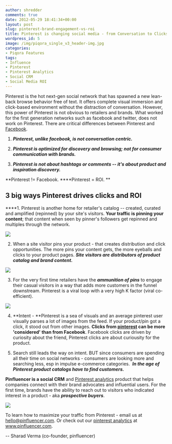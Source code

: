 ```yaml
---
author: shredder
comments: true
date: 2012-05-29 18:41:34+00:00
layout: post
slug: pinterest-brand-engagement-vs-roi
title: Pinterest is changing social media - from Conversation to Clicks
wordpress_id: 5
image: /img/piqora_single_v3_header-img.jpg
categories:
- Piqora Features
tags:
- Influence
- Pinterest
- Pinterest Analytics
- Social CRM
- Social Media ROI
---
```


Pinterest is the hot next-gen social network that has spawned a new lean-back browse behavior free of text. It offers complete visual immersion and click-based environment without the distraction of conversation. However, this power of Pinterest is not obvious to retailers and brands. What worked for the first generation networks such as facebook and twitter, does not work on Pinterest. There are critical differences between Pinterest and [Facebook](http://www.facebook.com).



	
  1. **_Pinterest, unlike facebook, is not conversation centric._**

	
  2. **_Pinterest is optimized for discovery and browsing; not for consumer communication with brands._**

	
  3. **_Pinterest is not about hashtags or comments -- it's about product and inspiration discovery._**




**Pinterest != Facebook. ****Pinterest = ROI. **





## **3 big ways Pinterest drives clicks and ROI**




****1. Pinterest is another home for retailer's catalog -- created, curated and amplified (repinned) by your site's visitors. **Your traffic is pinning your content**; that content when seen by pinner's followers get repinned and multiples through the network.




[![](http://blog.pinfluencer.com/wp-content/uploads/2012/05/clicksvsconvo-1024x754.png)](http://blog.pinfluencer.com/wp-content/uploads/2012/05/clicksvsconvo.png)


2. When a site visitor pins your product - that creates distribution and click opportunities. The more pins your content gets, the more eyeballs and clicks to your product pages. _**Site visitors are distributors of product catalog and brand content.**_


[![](http://blog.pinfluencer.com/wp-content/uploads/2012/05/influpinnertr-1024x588.png)](http://blog.pinfluencer.com/wp-content/uploads/2012/05/influpinnertr.png)


3. For the very first time retailers have the _**ammunition of pins**_ to engage their casual visitors in a way that adds more customers in the funnel downstream. Pinterest is a viral loop with a very high K factor (viral co-efficient).


[![](http://blog.pinfluencer.com/wp-content/uploads/2012/05/viralloop1-1024x761.png)](http://blog.pinfluencer.com/wp-content/uploads/2012/05/viralloop1.png)


4. **Intent - **Pinterest is a sea of visuals and an average pinterest user visually parses a lot of images from the feed. If your product/pin got a click, it stood out from other images. **Clicks from [pinterest](http://pinterest.com) can be more 'considered' than from Facebook**. Facebook clicks are driven by curiosity about the friend, Pinterest clicks are about curiousity for the product.

5. Search still leads the way on intent. BUT since consumers are spending all their time on social networks - consumers are looking more and searching less, esp in impulse e-commerce categories.  _**In the age of Pinterest product catalogs have to find customers.**_

**Pinfluencer is a social CRM** and [Pinterest analytics](http://www.pinfluencer.com) product that helps companies connect with their brand advocates and influential users. For the first time, brands have the ability to reach out to visitors who indicated interest in a product - aka _**prospective buyers**_.


[![](http://blog.pinfluencer.com/wp-content/uploads/2012/05/engagedusers-1024x507.png)](http://blog.pinfluencer.com/wp-content/uploads/2012/05/engagedusers.png)


To learn how to maximize your traffic from Pinterest - email us at hello@pinfluencer.com. Or check out our [pinterest analytics](http://www.pinfluencer.com) at www.pinfluencer.com.

-- Sharad Verma (co-founder, pinfluencer)


